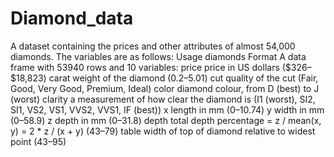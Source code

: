 # Diamond_data
A dataset containing the prices and other attributes of almost 54,000 diamonds. The variables are as follows:  Usage diamonds Format A data frame with 53940 rows and 10 variables:  price price in US dollars (\$326–\$18,823)  carat weight of the diamond (0.2–5.01)  cut quality of the cut (Fair, Good, Very Good, Premium, Ideal)  color diamond colour, from D (best) to J (worst)  clarity a measurement of how clear the diamond is (I1 (worst), SI2, SI1, VS2, VS1, VVS2, VVS1, IF (best))  x length in mm (0–10.74)  y width in mm (0–58.9)  z depth in mm (0–31.8)  depth total depth percentage = z / mean(x, y) = 2 * z / (x + y) (43–79)  table width of top of diamond relative to widest point (43–95)
